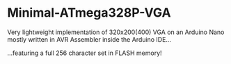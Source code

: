 # Minimal-ATmega328P-VGA
Very lightweight implementation of 320x200(400) VGA on an Arduino Nano mostly written in AVR Assembler inside the Arduino IDE...

...featuring a full 256 character set in FLASH memory!
